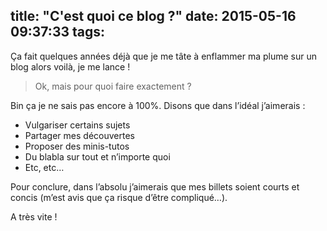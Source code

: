 title: "C'est quoi ce blog ?"
date: 2015-05-16 09:37:33
tags:
---
Ça fait quelques années déjà que je me tâte à enflammer ma plume sur un blog alors voilà, je me lance !

>Ok, mais pour quoi faire exactement ?

Bin ça je ne sais pas encore à 100%. Disons que dans l’idéal j’aimerais :

- Vulgariser certains sujets
- Partager mes découvertes
- Proposer des minis-tutos
- Du blabla sur tout et n’importe quoi
- Etc, etc…

Pour conclure, dans l’absolu j’aimerais que mes billets soient courts et concis (m’est avis que ça risque d’être compliqué…).

A très vite !
